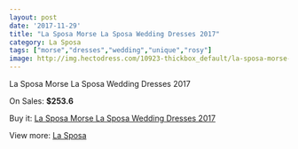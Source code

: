 ```yaml
---
layout: post
date: '2017-11-29'
title: "La Sposa Morse La Sposa Wedding Dresses 2017"
category: La Sposa
tags: ["morse","dresses","wedding","unique","rosy"]
image: http://img.hectodress.com/10923-thickbox_default/la-sposa-morse-la-sposa-wedding-dresses-2013.jpg
---
```

La Sposa Morse La Sposa Wedding Dresses 2017

On Sales: **$253.6**
<a href="https://www.hectodress.com/la-sposa/5376-la-sposa-morse-la-sposa-wedding-dresses-2013.html"><amp-img layout="responsive" width="600" height="600" src="//img.hectodress.com/10923-thickbox_default/la-sposa-morse-la-sposa-wedding-dresses-2013.jpg" alt="La Sposa Morse La Sposa Wedding Dresses 2017 0" /></a>
<a href="https://www.hectodress.com/la-sposa/5376-la-sposa-morse-la-sposa-wedding-dresses-2013.html"><amp-img layout="responsive" width="600" height="600" src="//img.hectodress.com/10925-thickbox_default/la-sposa-morse-la-sposa-wedding-dresses-2013.jpg" alt="La Sposa Morse La Sposa Wedding Dresses 2017 1" /></a>
<a href="https://www.hectodress.com/la-sposa/5376-la-sposa-morse-la-sposa-wedding-dresses-2013.html"><amp-img layout="responsive" width="600" height="600" src="//img.hectodress.com/10924-thickbox_default/la-sposa-morse-la-sposa-wedding-dresses-2013.jpg" alt="La Sposa Morse La Sposa Wedding Dresses 2017 2" /></a>

Buy it: [La Sposa Morse La Sposa Wedding Dresses 2017](https://www.hectodress.com/la-sposa/5376-la-sposa-morse-la-sposa-wedding-dresses-2013.html "La Sposa Morse La Sposa Wedding Dresses 2017")

View more: [La Sposa](https://www.hectodress.com/90-la-sposa "La Sposa")